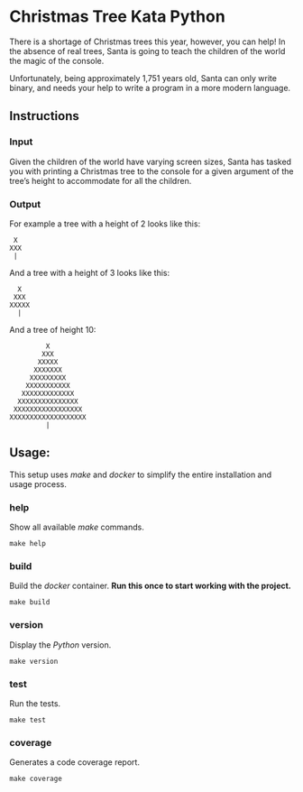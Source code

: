 # Christmas Tree Kata Python

There is a shortage of Christmas trees this year, however, you can help! In the absence of real trees, Santa is going to
teach the children of the world the magic of the console.

Unfortunately, being approximately 1,751 years old, Santa can only write binary, and needs your help to write a program
in a more modern language.

## Instructions

### Input

Given the children of the world have varying screen sizes, Santa has tasked you with printing a Christmas tree to the
console for a given argument of the tree’s height to accommodate for all the children.

### Output

For example a tree with a height of 2 looks like this:

```text
 X
XXX
 |
```

And a tree with a height of 3 looks like this:

```text
  X
 XXX
XXXXX
  |
```

And a tree of height 10:

```text
         X
        XXX
       XXXXX
      XXXXXXX
     XXXXXXXXX
    XXXXXXXXXXX
   XXXXXXXXXXXXX
  XXXXXXXXXXXXXXX
 XXXXXXXXXXXXXXXXX
XXXXXXXXXXXXXXXXXXX
         |
```

 

## Usage:

This setup uses _make_ and _docker_ to simplify the entire installation and usage process.

### help

Show all available _make_ commands.

```shell
make help
```

### build

Build the _docker_ container. **Run this once to start working with the project.**

```shell
make build
```

### version

Display the _Python_ version.

```shell
make version
```

### test

Run the tests.

```shell
make test
```


### coverage

Generates a code coverage report.

```shell
make coverage
```